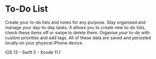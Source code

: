 # To-Do List
Create your to-do lists and notes for any purpose. Stay organised and manage your day-to-day tasks. 
It allows you to create new to-do lists, check these items off or swipe to delete them. 
Organise your to-do with custom priorities and add tags.
All of these data are saved and persisted locally on your physical iPhone device.

iOS 13 - Swift 5 - Xcode 11.1
